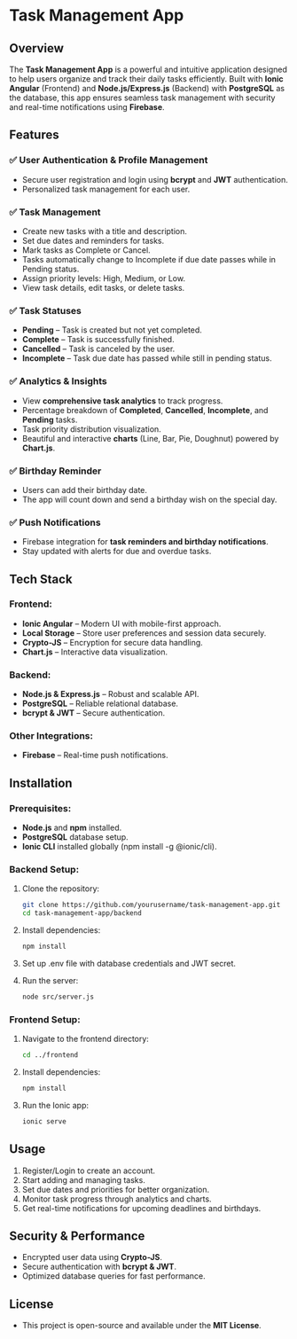 # Task Management App

## Overview

The **Task Management App** is a powerful and intuitive application designed to help users organize and track their daily tasks efficiently. Built with **Ionic Angular** (Frontend) and **Node.js/Express.js** (Backend) with **PostgreSQL** as the database, this app ensures seamless task management with security and real-time notifications using **Firebase**.

## Features

### ✅ User Authentication & Profile Management
- Secure user registration and login using **bcrypt** and **JWT** authentication.
- Personalized task management for each user.

### ✅ Task Management
- Create new tasks with a title and description.
- Set due dates and reminders for tasks.
- Mark tasks as Complete or Cancel.
- Tasks automatically change to Incomplete if due date passes while in Pending status.
- Assign priority levels: High, Medium, or Low.
- View task details, edit tasks, or delete tasks.

### ✅ Task Statuses
- **Pending** – Task is created but not yet completed.
- **Complete** – Task is successfully finished.
- **Cancelled** – Task is canceled by the user.
- **Incomplete** – Task due date has passed while still in pending status.

### ✅ Analytics & Insights
- View **comprehensive task analytics** to track progress.
- Percentage breakdown of **Completed**, **Cancelled**, **Incomplete**, and **Pending** tasks.
- Task priority distribution visualization.
- Beautiful and interactive **charts** (Line, Bar, Pie, Doughnut) powered by **Chart.js**.

### ✅ Birthday Reminder
- Users can add their birthday date.
- The app will count down and send a birthday wish on the special day.

### ✅ Push Notifications
- Firebase integration for **task reminders and birthday notifications**.
- Stay updated with alerts for due and overdue tasks.

## Tech Stack

### Frontend:
- **Ionic Angular** – Modern UI with mobile-first approach.
- **Local Storage** – Store user preferences and session data securely.
- **Crypto-JS** – Encryption for secure data handling.
- **Chart.js** – Interactive data visualization.

### Backend:
- **Node.js & Express.js** – Robust and scalable API.
- **PostgreSQL** – Reliable relational database.
- **bcrypt & JWT** – Secure authentication.

### Other Integrations:
- **Firebase** – Real-time push notifications.

## Installation

### Prerequisites:
- **Node.js** and **npm** installed.
- **PostgreSQL** database setup.
- **Ionic CLI** installed globally (npm install -g @ionic/cli).

### Backend Setup:
1. Clone the repository:

    ```bash
    git clone https://github.com/yourusername/task-management-app.git
    cd task-management-app/backend
   ```

2. Install dependencies:

    ```bash
    npm install
   ```

3. Set up .env file with database credentials and JWT secret.

4. Run the server:

    ```bash
    node src/server.js
   ```

### Frontend Setup:
1. Navigate to the frontend directory:

    ```bash
    cd ../frontend
   ```

2. Install dependencies:

    ```bash
    npm install
   ```

3. Run the Ionic app:

    ```bash
    ionic serve
   ```

## Usage
1. Register/Login to create an account.
2. Start adding and managing tasks.
3. Set due dates and priorities for better organization.
4. Monitor task progress through analytics and charts.
5. Get real-time notifications for upcoming deadlines and birthdays.

## Security & Performance
- Encrypted user data using **Crypto-JS**.
- Secure authentication with **bcrypt & JWT**.
- Optimized database queries for fast performance.

## License
- This project is open-source and available under the **MIT License**.